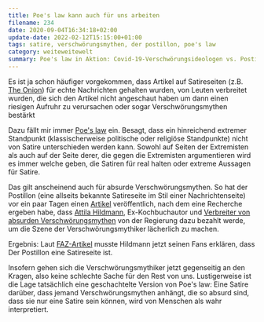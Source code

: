```yaml
---
title: Poe's law kann auch für uns arbeiten
filename: 234
date: 2020-09-04T16:34:18+02:00
update-date: 2022-02-12T15:15:00+01:00
tags: satire, verschwörungsmythen, der postillon, poe's law
category: weiteweitewelt
summary: Poe's law in Aktion: Covid-19-Verschwörungsideologen vs. Postillon-Satire
---
```

Es ist ja schon häufiger vorgekommen, dass Artikel auf Satireseiten (z.B. [The Onion](https://de.wikipedia.org/wiki/The_Onion#F%C3%BCr_real_gehaltene_Meldungen)) für echte Nachrichten gehalten wurden, von Leuten verbreitet wurden, die sich den Artikel nicht angeschaut haben um dann einen riesigen Aufruhr zu verursachen oder sogar Verschwörungsmythen bestärkt

Dazu fällt mir immer [Poe's law](https://de.wikipedia.org/wiki/Poes_Gesetz) ein. Besagt, dass ein hinreichend extremer Standpunkt (klassischerweise politische oder religiöse Standpunkte) nicht von Satire unterschieden werden kann. Sowohl auf Seiten der Extremisten als auch auf der Seite derer, die gegen die Extremisten argumentieren wird es immer welche geben, die Satiren für real halten oder extreme Aussagen für Satire.

Das gilt anscheinend auch für absurde Verschwörungsmythen. So hat der Postillon (eine allseits bekannte Satireseite im Stil einer Nachrichtenseite) vor ein paar Tagen einen [Artikel](https://www.der-postillon.com/2020/09/hildmann-merkel.html) veröffentlich, nach dem eine Recherche ergeben habe, dass [Attila Hildmann](https://de.wikipedia.org/wiki/Attila_Hildmann), Ex-Kochbuchautor und [Verbreiter von absurden Verschwörungsmythen](https://de.wikipedia.org/wiki/Attila_Hildmann#Aktivit%C3%A4ten_im_Zuge_der_COVID-19-Pandemie) von der Regierung dazu bezahlt werde, um die Szene der Verschwörungsmythiker lächerlich zu machen.

Ergebnis: Laut [FAZ-Artikel](https://www.faz.net/aktuell/feuilleton/medien/attila-hildmann-und-die-satire-verstehen-sie-spass-16937755.html) musste Hildmann jetzt seinen Fans erklären, dass Der Postillon eine Satireseite ist.

Insofern gehen sich die Verschwörungsmythiker jetzt gegenseitig an den Kragen, also keine schlechte Sache für den Rest von uns. Lustigerweise ist die Lage tatsächlich eine geschachtelte Version von Poe's law: Eine Satire darüber, dass jemand Verschwörungsmythen anhängt, die so absurd sind, dass sie nur eine Satire sein können, wird von Menschen als wahr interpretiert.

